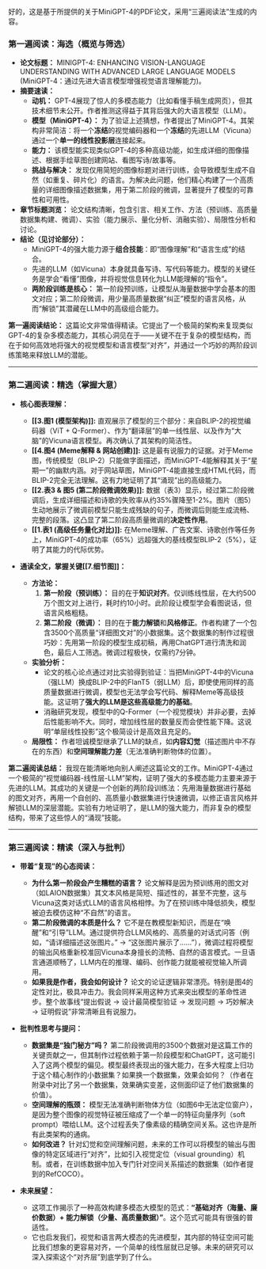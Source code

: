 好的，这是基于所提供的关于MiniGPT-4的PDF论文，采用“三遍阅读法”生成的内容。

### 第一遍阅读：海选（概览与筛选）

*   **论文标题：** MINIGPT-4: ENHANCING VISION-LANGUAGE UNDERSTANDING WITH ADVANCED LARGE LANGUAGE MODELS (MiniGPT-4：通过先进大语言模型增强视觉语言理解能力)。
*   **摘要速读：**
    *   **动机：** GPT-4展现了惊人的多模态能力（比如看懂手稿生成网页），但其技术细节未公开。作者推测这得益于其背后强大的大语言模型（LLM）。
    *   **模型（MiniGPT-4）：** 为了验证上述猜想，作者提出了MiniGPT-4。其架构非常简洁：将一个**冻结**的视觉编码器和一个**冻结**的先进LLM（Vicuna）通过一个**单一的线性投影层**连接起来。
    *   **能力：** 该模型能实现类似GPT-4的多种高级功能，如生成详细的图像描述、根据手绘草图创建网站、看图写诗/故事等。
    *   **挑战与解决：** 发现仅用简短的图像标题对进行训练，会导致模型生成不自然（如重复、碎片化）的语言。为解决此问题，他们精心构建了一个高质量的详细图像描述数据集，用于第二阶段的微调，显著提升了模型的可靠性和可用性。
*   **章节标题浏览：** 论文结构清晰，包含引言、相关工作、方法（预训练、高质量数据集构建、微调）、实验（能力展示、量化分析、消融实验）、局限性分析和讨论。
*   **结论（见讨论部分）：**
    *   MiniGPT-4的强大能力源于**组合技能**：即“图像理解”和“语言生成”的结合。
    *   先进的LLM（如Vicuna）本身就具备写诗、写代码等能力。模型的关键任务是学会“看懂”图像，并将视觉信息转化为LLM能理解的“指令”。
    *   **两阶段训练是核心：** 第一阶段预训练，让模型从海量数据中学会基本的图文对应；第二阶段微调，用少量高质量数据“纠正”模型的语言风格，从而“解锁”其潜藏在LLM中的高级组合能力。

**第一遍阅读结论：** 这篇论文非常值得精读。它提出了一个极简的架构来复现类似GPT-4的复杂多模态能力，其核心洞见在于——关键不在于复杂的模型结构，而在于如何高效地将强大的视觉模型和语言模型“对齐”，并通过一个巧妙的两阶段训练策略来释放LLM的潜能。

---

### 第二遍阅读：精选（掌握大意）

*   **核心图表理解：**
    *   **[[3.图1 (模型架构)]]:** 直观展示了模型的三个部分：来自BLIP-2的视觉编码器（ViT + Q-Former）、作为“翻译层”的单一线性层、以及作为“大脑”的Vicuna语言模型。再次确认了其架构的简洁性。
    *   **[[4.图4 (Meme解释 & 网站创建)]]:** 这是最有说服力的证据。对于Meme图，传统模型（BLIP-2）只能做字面描述，而MiniGPT-4能解释其关于“星期一”的幽默内涵。对于网站草图，MiniGPT-4能直接生成HTML代码，而BLIP-2完全无法理解。这有力地证明了其“涌现”出的高级能力。
    *   **[[2.表3 & 图5 (第二阶段微调效果)]]:** 数据（表3）显示，经过第二阶段微调后，生成详细描述和诗歌的失败率从约35%骤降至1-2%。图片（图5）生动地展示了微调前模型只能生成残缺的句子，而微调后则能生成流畅、完整的段落。这凸显了第二阶段高质量微调的**决定性作用**。
    *   **[[1.表1 (高级任务量化对比)]]:** 在Meme理解、广告文案、诗歌创作等任务上，MiniGPT-4的成功率（65%）远超强大的基线模型BLIP-2（5%），证明了其能力的代际优势。

*   **通读全文，掌握关键[[7.细节图]]：**
    *   **方法论：**
        1.  **第一阶段（预训练）：** 目的在于**知识对齐**。仅训练线性层，在大约500万个图文对上进行，耗时约10小时。此阶段让模型学会看图说话，但语言风格粗糙。
        2.  **第二阶段（微调）：** 目的在于**能力解锁**和**风格修正**。作者构建了一个包含3500个高质量“详细图文对”的小数据集。这个数据集的制作过程很巧妙：先用第一阶段的模型生成初稿，再用ChatGPT进行清洗和润色，最后人工筛选。微调过程极快，仅需约7分钟。
    *   **实验分析：**
        *   论文的核心论点通过对比实验得到验证：当把MiniGPT-4中的Vicuna（强LLM）换成BLIP-2中的FlanT5（弱LLM）后，即使使用同样的高质量数据进行微调，模型也无法学会写代码、解释Meme等高级技能。这证明了**强大的LLM是这些高级能力的基础**。
        *   消融研究发现，模型中的Q-Former（一个视觉模块）并非必要，去掉后性能影响不大。同时，增加线性层的数量反而会使性能下降。这说明“单层线性投影”这个极简设计是高效且充足的。
    *   **局限性：** 作者坦诚模型继承了LLM的缺点，如**内容幻觉**（描述图片中不存在的东西）和**空间理解能力差**（无法准确判断物体的位置）。

**第二遍阅读总结：** 我现在能清晰地向别人阐述这篇论文的工作。MiniGPT-4通过一个极简的“视觉编码器-线性层-LLM”架构，证明了强大的多模态能力主要来源于先进的LLM。其成功的关键是一个创新的两阶段训练法：先用海量数据进行基础的图文对齐，再用一个自创的、高质量小数据集进行快速微调，以修正语言风格并解锁LLM的深层潜能。实验有力地证明了，是LLM的强大能力，而非复杂的模型结构，带来了这些惊人的“涌现”技能。

---

### 第三遍阅读：精读（深入与批判）

*   **带着“复现”的心态阅读：**
    *   **为什么第一阶段会产生糟糕的语言？** 论文解释是因为预训练用的图文对（如LAION数据集）其文本风格是简短、描述性的，甚至不完整，这与Vicuna这类对话式LLM的语言风格相悖。为了在预训练中降低损失，模型被迫去模仿这种“不自然”的语言。
    *   **第二阶段微调的本质是什么？** 它不是在教模型新知识，而是在“唤醒”和“引导”LLM。通过提供符合LLM风格的、高质量的对话式问答（例如，“请详细描述这张图片。” -> “这张图片展示了......”），微调过程将模型的输出风格重新校准回Vicuna本身擅长的流畅、自然的语言模式。一旦语言通道顺畅了，LLM内在的推理、编码、创作能力就能被视觉输入所调用。
    *   **如果我是作者，我会如何设计？** 论文的论证逻辑非常漂亮。特别是图4的定性对比，极具冲击力。我会同样采用这种方式来突出模型的革命性进步。整个故事线“提出假说 -> 设计最简模型验证 -> 发现问题 -> 巧妙解决 -> 证明假说”非常清晰且有说服力。

*   **批判性思考与提问：**
    *   **数据集是“独门秘方”吗？** 第二阶段微调用的3500个数据对是这篇工作的关键贡献之一，但其制作过程依赖于第一阶段模型和ChatGPT，这可能引入了这两个模型的偏见。模型最终表现出的强大能力，在多大程度上归功于这个精心制作的小数据集？如果换一个数据集，效果会如何？（作者在附录中对比了另一个数据集，效果确实变差，这侧面印证了他们数据集的价值）。
    *   **空间理解的瓶颈：** 模型无法准确判断物体方位（如图6中无法定位窗户），是因为整个图像的视觉特征被压缩成了一个单一的特征向量序列（soft prompt）喂给LLM。这个过程丢失了像素级的精确空间关系。这也许是所有此类架构的通病。
    *   **如何改进？** 针对幻觉和空间理解问题，未来的工作可以将模型的输出与图像的特定区域进行“对齐”，比如引入视觉定位（visual grounding）机制。或者，在训练数据中加入专门针对空间关系描述的数据集（如作者提到的RefCOCO）。

*   **未来展望：**
    *   这项工作揭示了一种高效构建多模态大模型的范式：**“基础对齐（海量、廉价数据）+ 能力解锁（少量、高质量数据）”**。这个范式可能具有很强的普适性。
    *   它也启发我们，视觉和语言两大模态的先进模型，其内部的特征空间可能比我们想象的更容易对齐，一个简单的线性层就已足够。未来的研究可以深入探索这个“对齐层”到底学到了什么。